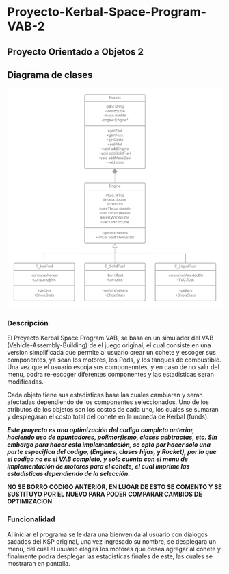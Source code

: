 # Proyecto-Kerbal-Space-Program-VAB-2

## Proyecto Orientado a Objetos 2

## Diagrama de clases

![Diagrama de clases](UMLV2.png)

### Descripción

El Proyecto Kerbal Space Program VAB, se basa en un simulador del VAB (Vehicle-Assembly-Building) de el juego original, el cual consiste en una version simplificada que permite al usuario crear un cohete y escoger sus componentes, ya sean los motores, los Pods, y los tanques de combustible.
Una vez que el usuario escoja sus componenntes, y en caso de no salir del menu, podra re-escoger diferentes componentes y las estadisticas seran modificadas.-

Cada objeto tiene sus estadisticas base las cuales cambiaran y seran afectadas dependiendo de los componentes seleccionados.
Uno de los atributos de los objetos son los costos de cada uno, los cuales se sumaran y desplegaran el costo total del cohete en la moneda de Kerbal (funds).

***Este proyecto es una optimización del codigo completo anterior, haciendo uso de apuntadores, polimorfismo, clases asbtractas, etc. Sin embargo para hacer esta implementación, se opto por hacer solo una parte especifica del codigo, (Engines, clases hijas, y Rocket), por lo que el codigo no es el VAB completo, y solo cuenta con el menu de implementación de motores para el cohete, el cual imprime las estadisticas dependiendo de la selección.***

**NO SE BORRO CODIGO ANTERIOR, EN LUGAR DE ESTO SE COMENTO Y SE SUSTITUYO POR EL NUEVO PARA PODER COMPARAR CAMBIOS DE OPTIMIZACION**

### Funcionalidad

Al iniciar el programa se le dara una bienvenida al usuario con dialogos sacados del KSP original, una vez ingresado su nombre, se desplegara un menu, del cual el usuario elegira los motores que desea agregar al cohete y finalmente podra desplegar las estadisticas finales de este, las cuales se mostraran en pantalla.
